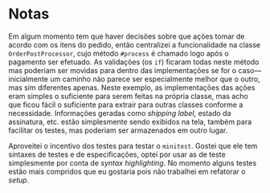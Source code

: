 # Notas

Em algum momento tem que haver decisões sobre que ações tomar de acordo com os itens do pedido, então centralizei a funcionalidade na classe `OrderPostProcessor`, cujo método `#process` é chamado logo após o pagamento ser efetuado.
As validações (os `if`) ficaram todas neste método mas poderiam ser movidas para dentro das implementações se for o caso—inicialmente um caminho não parece ser especialmente melhor que o outro, mas sim diferentes apenas.
Neste exemplo, as implementações das ações eram simples o suficiente para serem feitas na própria classe, mas acho que ficou fácil o suficiente para extrair para outras classes conforme a necessidade.
Informações geradas como _shipping label_, estado da assinatura, etc. estão simplesmente sendo exibidos na tela, também para facilitar os testes, mas poderiam ser armazenados em outro lugar.

Aproveitei o incentivo dos testes para testar o `minitest`.  Gostei que ele tem sintaxes de testes e de especificações, optei por usar as de teste simplesmente por conta de _syntax highlighting_.
No momento alguns testes estão mais compridos que eu gostaria pois não trabalhei em refatorar o _setup_.

